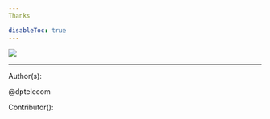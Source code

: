```yaml
---
Thanks

disableToc: true
---
```


![](/mailing/images/Pirl_Energy.gif)




---
Author(s):

@dptelecom

Contributor():
